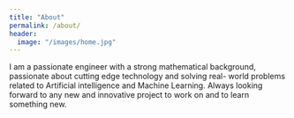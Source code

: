 ```yaml
---
title: "About"
permalink: /about/
header:
  image: "/images/home.jpg"
---
```


  I am a passionate engineer with a strong mathematical background, passionate
  about cutting edge technology and solving real- world problems related to
  Artificial intelligence and Machine Learning. Always looking forward to any new
  and innovative project  to work on and to learn something new.
